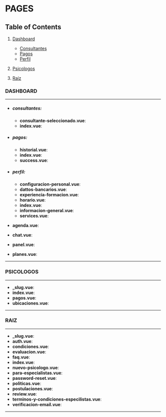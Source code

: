 # PAGES

## Table of Contents

1. [Dashboard](#dashboard)

    - [Consultantes](#consultantes)
    - [Pagos](#pagos)
    - [Perfil](#perfil)

2. [Psicologos](#psicologos)
3. [Raíz](#raiz)

### DASHBOARD

---

-   ##### consultantes:

    -   **consultante-seleccionado.vue**:
    -   **index.vue**:

-   ##### pagos:

    -   **historial.vue**:
    -   **index.vue**:
    -   **success.vue**:

-   ##### perfil:

    -   **configuracion-personal.vue**:
    -   **dattos-bancarios.vue**:
    -   **experiencia-formacion.vue**:
    -   **horario.vue**:
    -   **index.vue**:
    -   **informacion-general.vue**:
    -   **services.vue**:

-   **agenda.vue**:
-   **chat.vue**:
-   **panel.vue**:
-   **planes.vue**:

---

### PSICOLOGOS

---

-   **\_slug.vue**:
-   **index.vue**:
-   **pagos.vue**:
-   **ubicaciones.vue**:

---

### RAIZ

---

-   **\_slug.vue**:
-   **auth.vue**:
-   **condiciones.vue**:
-   **evaluacion.vue**:
-   **faq.vue**:
-   **index.vue**:
-   **nuevo-psicologo.vue**:
-   **para-especialistas.vue**:
-   **password-reset.vue**:
-   **politicas.vue**:
-   **postulaciones.vue**:
-   **review.vue**:
-   **terminos-y-condiciones-especilistas.vue**:
-   **verificacion-email.vue**:

---
